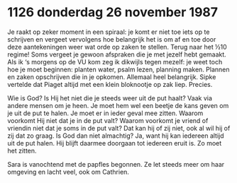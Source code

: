 # 1126 donderdag 26 november 1987
Je raakt op zeker moment in een spiraal: je komt er niet toe iets op te schrijven en vergeet vervolgens hoe belangrijk het is om af en toe door deze aantekeningen weer wat orde op zaken te stellen. Terug naar het ½10 regime! Soms vergeet je gewoon afspraken die je met jezelf hebt gemaakt. Als ik ‘s morgens op de VU kom zeg ik dikwijls tegen mezelf: je weet toch hoe je moet beginnen: planten water, psalm lezen, planning maken. Plannen en zaken opschrijven die in je opkomen. Allemaal heel belangrijk. Sipke vertelde dat Piaget altijd met een klein bloknootje op zak liep. Precies.
  
Wie is God? Is Hij het niet die je steeds weer uit de put haalt? Vaak via andere mensen om je heen. Je moet hem wel een beetje de kans geven om je uit de put te halen. Je moet er in ieder geval mee zitten. Waarom voorkomt Hij niet dat je in de put valt? Waarom voorkomt je vriend of vriendin niet dat je soms in de put valt? Dat kan hij of zij niet, ook al wil hij of zij dat zo graag. Is God dan niet almachtig? Ja, want hij kan iedereen altijd uit de put halen. Hij blijft daarmee doorgaan tot iedereen eruit is. Zo moet het zitten.
  
Sara is vanochtend met de papfles begonnen. Ze let steeds meer om haar omgeving en lacht veel, ook om Cathrien. 